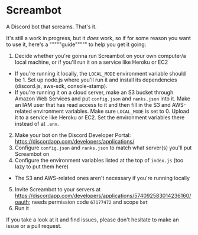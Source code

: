 # Screambot
A Discord bot that screams. That's it.

It's still a work in progress, but it _does_ work, so if for some reason you want to use it, here's a """""guide""""" to help you get it going:
1. Decide whether you're gonna run Screambot on your own computer/a local machine, or if you'll run it on a service like Heroku or EC2
 - If you're running it locally, the `LOCAL_MODE` environment variable should be 1. Set up node.js where you'll run it and install its dependencies (discord.js, aws-sdk, console-stamp).
 - If you're running it on a cloud server, make an S3 bucket through Amazon Web Services and put `config.json` and `ranks.json` into it. Make an IAM user that has read access to it and then fill in the S3 and AWS-related environment variables. Make sure `LOCAL_MODE` is set to 0. Upload it to a service like Heroku or EC2. Set the environment variables there instead of at `.env`.
2. Make your bot on the Discord Developer Portal: https://discordapp.com/developers/applications/
3. Configure `config.json` and `ranks.json` to match what server(s) you'll put Screambot on
4. Configure the environment variables listed at the top of `index.js` (too lazy to put them here)
 - The S3 and AWS-related ones aren't necessary if you're running locally
5. Invite Screambot to your servers at https://discordapp.com/developers/applications/574092583014236160/oauth; needs permission code `67177472` and scope `bot`
6. Run it

If you take a look at it and find issues, please don't hesitate to make an issue or a pull request.
